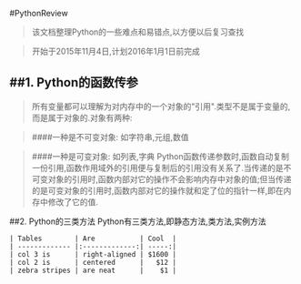 #PythonReview
>该文档整理Python的一些难点和易错点,以方便以后复习查找

>开始于2015年11月4日,计划2016年1月1日前完成

##1. Python的函数传参
---

> 所有变量都可以理解为对内存中的一个对象的"引用".类型不是属于变量的,而是属于对象的.对象有两种:

> ####一种是不可变对象:
    如字符串,元组,数值
    
> ####一种是可变对象:
    如列表,字典
> Python函数传递参数时,函数自动复制一份引用,函数作用域外的引用便与复制后的引用没有关系了.当传递的是不可变对象的引用时,函数内部对它的操作不会影响内存中对象的值;但当传递的是可变对象的引用时,函数内部对它的操作就和定了位的指针一样,即在内存中修改了它的值.

##2. Python的三类方法
    Python有三类方法,即静态方法,类方法,实例方法
    
    | Tables        | Are           | Cool  |
    | ------------- |:-------------:| -----:|
    | col 3 is      | right-aligned | $1600 |
    | col 2 is      | centered      |   $12 |
    | zebra stripes | are neat      |    $1 |
